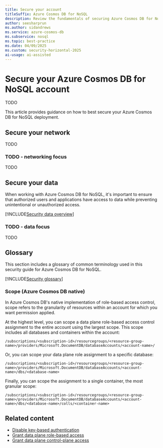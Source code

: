```yaml
---
title: Secure your account
titleSuffix: Azure Cosmos DB for NoSQL
description: Review the fundamentals of securing Azure Cosmos DB for NoSQL from the perspective of data and networking security.
author: seesharprun
ms.author: sidandrews
ms.service: azure-cosmos-db
ms.subservice: nosql
ms.topic: best-practice
ms.date: 04/09/2025
ms.custom: security-horizontal-2025
ai-usage: ai-assisted
---
```


# Secure your Azure Cosmos DB for NoSQL account

TODO

This article provides guidance on how to best secure your Azure Cosmos DB for NoSQL deployment.

## Secure your network

TODO

### TODO - networking focus

TODO

## Secure your data

When working with Azure Cosmos DB for NoSQL, it's important to ensure that authorized users and applications have access to data while preventing unintentional or unauthorized access.

[!INCLUDE[Security data overview](../includes/security-data-overview.md)]

### TODO - data focus

TODO

## Glossary

This section includes a glossary of common terminology used in this security guide for Azure Cosmos DB for NoSQL.

[!INCLUDE[Security glossary](../includes/security-glossary.md)]

### Scope (Azure Cosmos DB native)

In Azure Cosmos DB's native implementation of role-based access control, scope refers to the granularity of resources within an account for which you want permission applied.

At the highest level, you can scope a data plane role-based access control assignment to the entire account using the largest scope. This scope includes all databases and containers within the account:

```output
/subscriptions/<subscription-id>/resourcegroups/<resource-group-name>/providers/Microsoft.DocumentDB/databaseAccounts/<account-name>/
```

Or, you can scope your data plane role assignment to a specific database:

```output
/subscriptions/<subscription-id>/resourcegroups/<resource-group-name>/providers/Microsoft.DocumentDB/databaseAccounts/<account-name>/dbs/<database-name>
```

Finally, you can scope the assignment to a single container, the most granular scope:

```output
/subscriptions/<subscription-id>/resourcegroups/<resource-group-name>/providers/Microsoft.DocumentDB/databaseAccounts/<account-name>/dbs/<database-name>/colls/<container-name>
```

## Related content

- [Disable key-based authentication](how-to-disable-key-based-authentication.md)
- [Grant data plane role-based access](how-to-grant-data-plane-access.md)
- [Grant data plane control-plane access](how-to-grant-control-plane-access.md)
